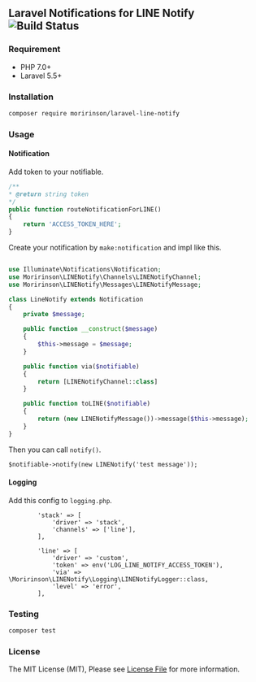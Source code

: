 ## Laravel Notifications for LINE Notify  ![Build Status](https://github.com/moririnson/laravel-line-notify/workflows/PHP%20Composer/badge.svg)

### Requirement

- PHP 7.0+
- Laravel 5.5+

### Installation

```bash
composer require moririnson/laravel-line-notify
```

### Usage

#### Notification

Add token to your notifiable.

```php
/**
* @return string token
*/
public function routeNotificationForLINE()
{
    return 'ACCESS_TOKEN_HERE';
}
```

Create your notification by `make:notification` and impl like this.

```php

use Illuminate\Notifications\Notification;
use Moririnson\LINENotify\Channels\LINENotifyChannel;
use Moririnson\LINENotify\Messages\LINENotifyMessage;

class LineNotify extends Notification
{
    private $message;

    public function __construct($message)
    {
    	$this->message = $message;    
    }

    public function via($notifiable)
    {
        return [LINENotifyChannel::class]
    }

    public function toLINE($notifiable)
    {
        return (new LINENotifyMessage())->message($this->message);
    }
}
```

Then you can call `notify()`.

```
$notifiable->notify(new LINENotify('test message'));
```


#### Logging

Add this config to `logging.php`.

```
        'stack' => [
            'driver' => 'stack',
            'channels' => ['line'],
        ],

        'line' => [
            'driver' => 'custom',
            'token' => env('LOG_LINE_NOTIFY_ACCESS_TOKEN'),
            'via' => \Moririnson\LINENotify\Logging\LINENotifyLogger::class,
            'level' => 'error',
        ],
```

### Testing

```bash
composer test
```

### License

The MIT License (MIT), Please see [License File](./LICENSE.md) for more information.